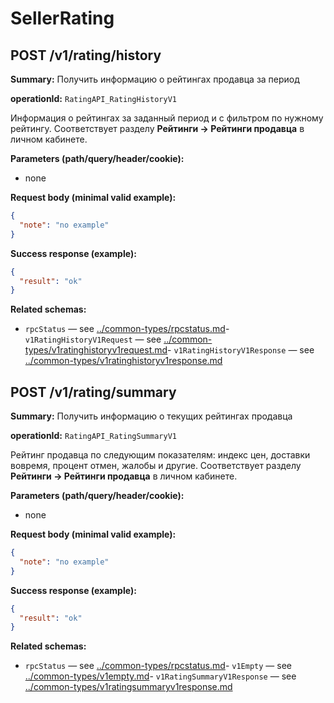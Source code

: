 # SellerRating

## POST /v1/rating/history

**Summary:** Получить информацию о рейтингах продавца за период

**operationId:** `RatingAPI_RatingHistoryV1`

Информация о рейтингах за заданный период и с фильтром по нужному рейтингу.
Соответствует разделу **Рейтинги → Рейтинги продавца** в личном кабинете.

**Parameters (path/query/header/cookie):**
- none

**Request body (minimal valid example):**
```json
{
  "note": "no example"
}
```

**Success response (example):**
```json
{
  "result": "ok"
}
```

**Related schemas:**
- `rpcStatus` — see [../common-types/rpcstatus.md](../common-types/rpcstatus.md)- `v1RatingHistoryV1Request` — see [../common-types/v1ratinghistoryv1request.md](../common-types/v1ratinghistoryv1request.md)- `v1RatingHistoryV1Response` — see [../common-types/v1ratinghistoryv1response.md](../common-types/v1ratinghistoryv1response.md)
## POST /v1/rating/summary

**Summary:** Получить информацию о текущих рейтингах продавца

**operationId:** `RatingAPI_RatingSummaryV1`

Рейтинг продавца по следующим показателям: индекс цен, доставки вовремя, процент отмен, жалобы и другие.
Соответствует разделу **Рейтинги → Рейтинги продавца** в личном кабинете.

**Parameters (path/query/header/cookie):**
- none

**Request body (minimal valid example):**
```json
{
  "note": "no example"
}
```

**Success response (example):**
```json
{
  "result": "ok"
}
```

**Related schemas:**
- `rpcStatus` — see [../common-types/rpcstatus.md](../common-types/rpcstatus.md)- `v1Empty` — see [../common-types/v1empty.md](../common-types/v1empty.md)- `v1RatingSummaryV1Response` — see [../common-types/v1ratingsummaryv1response.md](../common-types/v1ratingsummaryv1response.md)
